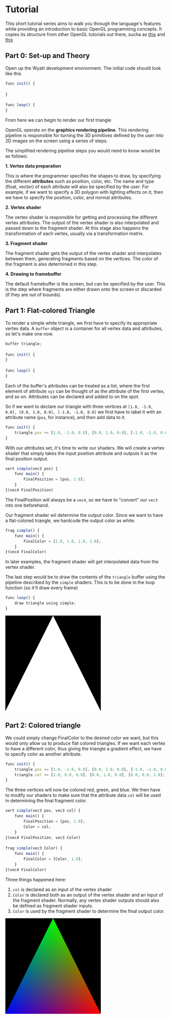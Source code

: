 # Tutorial
This short tutorial series aims to walk you through the language's features while providing an introduction to basic OpenGL programming concepts. It copies its structure from other OpenGL tutorials out there, sucha as [this](https://learnopengl.com/) and [this](https://open.gl)

## Part 0: Set-up and Theory
Open up the Wyatt development environment. The initial code should look like this
```js
func init() {

}

func loop() {
}
```
From here we can begin to render our first triangle

OpenGL operate on the **graphics rendering pipeline**. This rendering pipeline is responsible for turning the 3D primitives defined by the user into 2D images on the screen using a series of steps.

The simplified rendering pipeline steps you would need to know would be as follows:

**1. Vertex data preparation**

This is where the programmer specifies the shapes to draw, by specifying the different **attributes** such as position, color, etc. The name and type (float, vector) of each attribute will also be specified by the user. For example, if we want to specify a 3D polygon with lighting effects on it, then we have to specify the position, color, and normal attributes.

**2. Vertex shader**

The vertex shader is responsible for getting and processing the different vertex attributes. The output of the vertex shader is also interpolated and passed down to the fragment shader. At this stage also happens the transformation of each vertex, usually via a transformation matrix.

**3. Fragment shader**

The fragment shader gets the output of the vertex shader and interpolates between them, generating fragments based on the vertices. The color of the fragment is also determined in this step.

**4. Drawing to framebuffer**

The default framebuffer is the screen, but can be specified by the user. This is the step where fragments are either drawn onto the screen or discarded (if they are out of bounds).

## Part 1: Flat-colored Triangle
To render a simple white triangle, we first have to specify its appropriate vertex data. A `buffer` object is a container for all vertex data and attributes, so let's make one now.
```js
buffer triangle;

func init() {
}

func loop() {
}
```
Each of the buffer's attributes can be treated as a list, where the first element of attribute `xyz` can be thought of as the attribute of the first vertex, and so on. Attributes can be declared and added to on the spot. 

So if we want to declare our triangle with three vertices at `[1.0, -1.0, 0.0], [0.0, 1.0, 0.0], [-1.0, -1.0, 0.0]` we first have to label it with an attribute name (`pos`, for instance), and then add data to it.
```js
func init() {
    triangle.pos += [1.0, -1.0, 0.0], [0.0, 1.0, 0.0], [-1.0, -1.0, 0.0];   
}
```
With our attributes set, it's time to write our shaders. We will create a vertex shader that simply takes the input position attribute and outputs it as the final position output.
```js
vert simple(vec3 pos) {
    func main() {
        FinalPosition = [pos, 1.0];
    }
}(vec4 FinalPosition)
```
The FinalPosition will always be a `vec4`, so we have to "convert" our `vec3` into one beforehand.

Our fragment shader wil determine the output color. Since we want to have a flat-colored triangle, we hardcode the output color as white.
```js
frag simple() {
    func main() {
        FinalColor = [1.0, 1.0, 1.0, 1.0];
    }
}(vec4 FinalColor)
```
In later examples, the fragment shader will get interpolated data from the vertex shader.

The last step would be to draw the contents of the `triangle` buffer using the pipeline described by the `simple` shaders. This is to be done in the loop function (so it'll draw every frame)
```js
func loop() {
    draw triangle using simple;
}
```

![Flat white triangle][flat_tri]

[flat_tri]: flat_tri.png

## Part 2: Colored triangle
We could simply change FinalColor to the desired color we want, but this would only allow us to produce flat colored triangles. If we want each vertex to have a different color, thus giving the triangle a gradient effect, we have to specify color as another attribute.
```js
func init() {
    triangle.pos += [1.0, -1.0, 0.0], [0.0, 1.0, 0.0], [-1.0, -1.0, 0.0];   
    triangle.col += [1.0, 0.0, 0.0], [0.0, 1.0, 0.0], [0.0, 0.0, 1.0];
}
```
The three vertices will now be colored red, green, and blue. We then have to modify our shaders to make sure that the attribute data `col` will be used in determining the final fragment color.
```js
vert simple(vec3 pos, vec3 col) {
    func main() {
        FinalPosition = [pos, 1.0];
        Color = col;
    }
}(vec4 FinalPosition, vec3 Color)

frag simple(vec3 Color) {
    func main() {
        FinalColor = [Color, 1.0];
    }
}(vec4 FinalColor)
```
Three things happened here:
1. `col` is declared as an input of the vertex shader
2. `Color` is declared both as an output of the vertex shader and an input of the fragment shader. Normally, any vertex shader outputs should also be defined as fragment shader inputs.
3. `Color` is used by the fragment shader to determine the final output color.

![Colored triangle][color_tri]

[color_tri]: color_tri.png